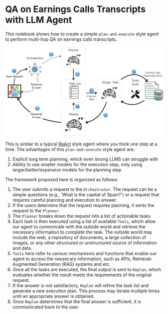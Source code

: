 # QA on Earnings Calls Transcripts with LLM Agent

This notebook shows how to create a simple `plan-and-execute` style agent to perform multi-hop QA on earnings calls transcripts.


![Logo](notebooks/images/plan_orchestrator1.png)

This is similar to a typical [ReAct](https://arxiv.org/abs/2210.03629) style agent where you think one step at a time. The advantages of this `plan-and-execute`
style agent are:


1. Explicit long term planning, which even strong LLMS can struggle with
2. Ability to use smaller models for the execution step, only using larger/better/expensive models for the planning step



The framework proposed here is organized as follows:

1. The user submits a request to the `Orchestrator`. The request can be a simple questions (e.g., 'What is the capital of Spain?') or a request that requires careful planning and execution to answer.
2. If the users determins that the request requires planning, it sents the request to the `Planner`.
3. The `Planner` breaks down the request into a list of actionable tasks
4. Each task is then executed using a list of available `Tools`, which allow our agent to commnicate with the outside world and retrieve the necessary information to complete the task. The outside world may include the web, a repository of documents, a large collection of images, or any other structured or unstructured source of information and data.
5. `Tools` here refer to various mechanisms and functions that enable our agent to access the nessecary information, such as APIs, Retrieval-Augmented Generation (RAG) systems and etc.
6. Once all the tasks are executed, the final output is sent to `Replan`, which evaluates whether the result meets the requirements of the original request.
7. If the answer is not satisfactory, `Replan` will refine the task list and generate a new execution plan. This process may iterate multiple times until an appropriate answer is obtained.
8. Once `Replan` determines that the final answer is sufficient, it is communicated back to the user.